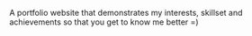A portfolio website that demonstrates my interests, skillset and achievements so that you get to know me better =)

